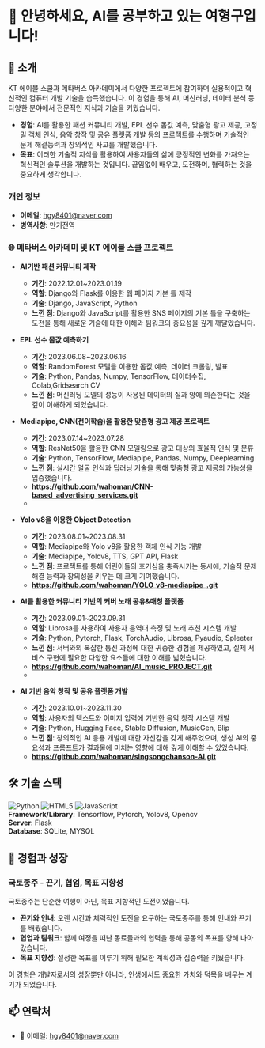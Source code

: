 # 👋 안녕하세요, AI를 공부하고 있는 여형구입니다!

## 🌟 소개
KT 에이블 스쿨과 메타버스 아카데미에서 다양한 프로젝트에 참여하며 실용적이고 혁신적인 컴퓨터 개발 기술을 습득했습니다. 이 경험을 통해 AI, 머신러닝, 데이터 분석 등 다양한 분야에서 전문적인 지식과 기술을 키웠습니다.

- **경험**: AI를 활용한 패션 커뮤니티 개발, EPL 선수 몸값 예측, 맞춤형 광고 제공, 고정밀 객체 인식, 음악 창작 및 공유 플랫폼 개발 등의 프로젝트를 수행하며 기술적인 문제 해결능력과 창의적인 사고를 개발했습니다.
- **목표**: 이러한 기술적 지식을 활용하여 사용자들의 삶에 긍정적인 변화를 가져오는 혁신적인 솔루션을 개발하는 것입니다. 끊임없이 배우고, 도전하며, 협력하는 것을 중요하게 생각합니다.

### 개인 정보
- **이메일**: [hgy8401@naver.com](mailto:hgy8401@naver.com)
- **병역사항**: 만기전역

### 🌐 메타버스 아카데미 및 KT 에이블 스쿨 프로젝트
- **AI기반 패션 커뮤니티 제작**
  - **기간**: 2022.12.01~2023.01.19
  - **역할**: Django와 Flask를 이용한 웹 페이지 기본 틀 제작
  - **기술**: Django, JavaScript, Python
  - **느낀 점**: Django와 JavaScript를 활용한 SNS 페이지의 기본 틀을 구축하는 도전을 통해 새로운 기술에 대한 이해와 팀워크의 중요성을 깊게 깨달았습니다.

- **EPL 선수 몸값 예측하기**
  - **기간**: 2023.06.08~2023.06.16
  - **역할**: RandomForest 모델을 이용한 몸값 예측, 데이터 크롤링, 발표
  - **기술**: Python, Pandas, Numpy, TensorFlow, 데이터수집, Colab,Gridsearch CV
  - **느낀 점**: 머신러닝 모델의 성능이 사용된 데이터의 질과 양에 의존한다는 것을 깊이 이해하게 되었습니다.

- **Mediapipe, CNN(전이학습)을 활용한 맞춤형 광고 제공 프로젝트**
  - **기간**: 2023.07.14~2023.07.28
  - **역할**: ResNet50을 활용한 CNN 모델링으로 광고 대상의 효율적 인식 및 분류
  - **기술**: Python, TensorFlow, Mediapipe, Pandas, Numpy, Deeplearning
  - **느낀 점**: 실시간 얼굴 인식과 딥러닝 기술을 통해 맞춤형 광고 제공의 가능성을 입증했습니다.
  - **https://github.com/wahoman/CNN-based_advertising_services.git**
  - 
- **Yolo v8을 이용한 Object Detection**
  - **기간**: 2023.08.01~2023.08.31
  - **역할**: Mediapipe와 Yolo v8을 활용한 객체 인식 기능 개발
  - **기술**: Mediapipe, Yolov8, TTS, GPT API, Flask
  - **느낀 점**: 프로젝트를 통해 어린이들의 호기심을 충족시키는 동시에, 기술적 문제 해결 능력과 창의성을 키우는 데 크게 기여했습니다.
  - **https://github.com/wahoman/YOLO_v8-mediapipe_.git**

- **AI를 활용한 커뮤니티 기반의 커버 노래 공유&매칭 플랫폼**
  - **기간**: 2023.09.01~2023.09.31
  - **역할**: Librosa를 사용하여 사용자 음역대 측정 및 노래 추천 시스템 개발
  - **기술**: Python, Pytorch, Flask, TorchAudio, Librosa, Pyaudio, Spleeter
  - **느낀 점**: 서버와의 복잡한 통신 과정에 대한 귀중한 경험을 제공하였고, 실제 서비스 구현에 필요한 다양한 요소들에 대한 이해를 넓혔습니다.
  - **https://github.com/wahoman/AI_music_PROJECT.git**
  - 
- **AI 기반 음악 창작 및 공유 플랫폼 개발**
  - **기간**: 2023.10.01~2023.11.30
  - **역할**: 사용자의 텍스트와 이미지 입력에 기반한 음악 창작 시스템 개발
  - **기술**: Python, Hugging Face, Stable Diffusion, MusicGen, Blip
  - **느낀 점**: 창의적인 AI 응용 개발에 대한 자신감을 갖게 해주었으며, 생성 AI의 중요성과 프롬프트가 결과물에 미치는 영향에 대해 깊게 이해할 수 있었습니다.
  - **https://github.com/wahoman/singsongchanson-AI.git**


## 🛠 기술 스택
![Python](https://img.shields.io/badge/-Python-black?style=flat-square&logo=python) ![HTML5](https://img.shields.io/badge/-HTML5-black?style=flat-square&logo=html5) ![JavaScript](https://img.shields.io/badge/-JavaScript-black?style=flat-square&logo=javascript)  
**Framework/Library**: Tensorflow, Pytorch, Yolov8, Opencv  
**Server**: Flask  
**Database**: SQLite, MYSQL

## 🌱 경험과 성장
### 국토종주 - 끈기, 협업, 목표 지향성
국토종주는 단순한 여행이 아닌, 목표 지향적인 도전이었습니다.

- **끈기와 인내**: 오랜 시간과 체력적인 도전을 요구하는 국토종주를 통해 인내와 끈기를 배웠습니다.
- **협업과 팀워크**: 함께 여정을 떠난 동료들과의 협력을 통해 공동의 목표를 향해 나아갔습니다.
- **목표 지향성**: 설정한 목표를 이루기 위해 필요한 계획성과 집중력을 키웠습니다.

이 경험은 개발자로서의 성장뿐만 아니라, 인생에서도 중요한 가치와 덕목을 배우는 계기가 되었습니다.

## 📫 연락처
- 📧 이메일: [hgy8401@naver.com](mailto:hgy8401@naver.com)
